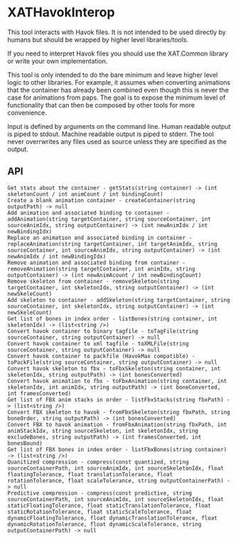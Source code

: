 # XATHavokInterop

This tool interacts with Havok files. 
It is not intended to be used directly by humans but should be wrapped by higher level libraries/tools.

If you need to interpret Havok files you should use the XAT.Common library or write your own implementation.

This tool is only intended to do the bare minimum and leave higher level logic to other libraries. 
For example, it assumes when converting animations that the container has already been combined even though this is never the case for animations from paps. 
The goal is to expose the minimum level of functionality that can then be composed by other tools for more convenience.

Input is defined by arguments on the command line.
Human readable output is piped to stdout. Machine readable output is piped to stderr.
The tool never overrwrites any files used as source unless they are specified as the output.

## API
```
Get stats about the container - getStats(string container) -> (int skeletonCount / int animCount / int bindingCount)
Create a blank animation container - createContainer(string outputPath) -> null
Add animation and associated binding to container - addAnimation(string targetContainer, string sourceContainer, int sourceAnimIdx, string outputContainer) -> (int newAnimIdx / int newBindingIdx)
Replace an animation and associated binding in container - replaceAnimation(string targetContainer, int targetAnimIdx, string sourceContainer, int sourceAnimIdx, string outputContainer) -> (int newAnimIdx / int newBindingIdx)
Remove animation and associated binding from container - removeAnimation(string targetContainer, int animIdx, string outputContainer) -> (int newAnimAcount / int newBindingCount)
Remove skeleton from container - removeSkeleton(string targetContainer, int skeletonIdx, string outputContainer) -> (int newSkeleCount)
Add skeleton to container - addSkeleton(string targetContainer, string sourceContainer, int skeletonIdx, string outputContainer) -> (int newSkeleCount)
Get list of bones in index order - listBones(string container, int skeletonIdx) -> (list<string />)
Convert havok container to binary tagfile - toTagFile(string sourceContainer, string outputContainer) -> null
Convert havok container to xml tagfile - toXMLFile(string sourceContainer, string outputContainer) -> null
Convert havok container to packfile (HavokMax compatible) - toPackFile(string sourceContainer, string outputContainer) -> null
Convert havok skeleton to fbx - toFbxSkeleton(string container, int skeletonIdx, string outputPath) -> (int bonesConverted)
Convert havok animation to fbx - toFbxAnimation(string container, int skeletonIdx, int animIdx, string outputPath) -> (int boneConverted, int framesConverted)
Get list of FBX anim stacks in order - listFbxStacks(string fbxPath) -> (list<string />)
Convert FBX skeleton to havok - fromFbxSkeleton(string fbxPath, string boneOrder, string outputPath) -> (int bonesConverted)
Convert FBX to havok animation - fromFbxAnimation(string fbxPath, int animStackIdx, string sourceSkeleton, int skeletonIdx, string excludeBones, string outputPath) -> (int framesConverted, int bonesBound)
Get list of FBX bones in index order - listFbxBones(string container) -> (list<string />)
Quanitized compression - compress(const quantized, string sourceContainerPath, int sourceAnimIdx, int sourceSkeletonIdx, float floatingTolerance, float translationTolerance, float rotationTolerance, float scaleTolerance, string outputContainerPath) -> null
Predictive compression - compress(const predictive, string sourceContainerPath, int sourceAnimIdx, int sourceSkeletonIdx, float staticFloatingTolerance, float staticTranslationTolerance, float staticRotationTolerance, float staticScaleTolerance, float dynamicFloatingTolerance, float dynamicTranslationTolerance, float dynamicRotationTolerance, float dynamicScaleTolerance, string outputContainerPath) -> null
```
